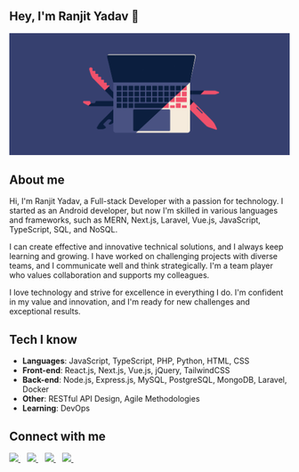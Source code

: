 ## Hey, I'm Ranjit Yadav 👋

<img src="./assets/cc.gif" />

## About me

Hi, I'm Ranjit Yadav, a Full-stack Developer with a passion for technology. I started as an Android developer, but now I'm skilled in various languages and frameworks, such as MERN, Next.js, Laravel, Vue.js, JavaScript, TypeScript, SQL, and NoSQL.

I can create effective and innovative technical solutions, and I always keep learning and growing. I have worked on challenging projects with diverse teams, and I communicate well and think strategically. I'm a team player who values collaboration and supports my colleagues.

I love technology and strive for excellence in everything I do. I'm confident in my value and innovation, and I'm ready for new challenges and exceptional results.

## Tech I know
- **Languages**: JavaScript, TypeScript, PHP, Python, HTML, CSS
- **Front-end**: React.js, Next.js, Vue.js, jQuery, TailwindCSS
- **Back-end**: Node.js, Express.js, MySQL, PostgreSQL, MongoDB, Laravel, Docker
- **Other**: RESTful API Design, Agile Methodologies
- **Learning**: DevOps

<!-- <img src="https://skillicons.dev/icons?i=javascript,typescript,php,py,html,css" />
<img src="https://skillicons.dev/icons?i=nodejs,react,nextjs,vue,express,laravel,mysql,postgresql,mongodb,docker," /> -->

## Connect with me

<a href="https://twitter.com/ranjit_codes" target="_blank">
  <img src="https://img.shields.io/badge/X(Twitter)-000?style=for-the-badge&logo=x&logoColor=white" />
</a>&nbsp;&nbsp;
<a href="https://linkedin.com/in/13yadav" target="_blank">
  <img src="https://img.shields.io/badge/LinkedIn-0077B5?style=for-the-badge&logo=linkedin&logoColor=white" />
</a>&nbsp;&nbsp;
<a href="https://instagram.com/13yadav" target="_blank">
  <img src="https://img.shields.io/badge/Instagram-E4405F?style=for-the-badge&logo=instagram&logoColor=white" />
</a>&nbsp;&nbsp;
<a href="mailto:yadavranjit521@gmail.com" target="_blank">
  <img src="https://img.shields.io/badge/Email-red?style=for-the-badge&logo=gmail&logoColor=white" />
</a>&nbsp;&nbsp;
